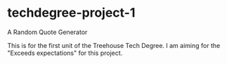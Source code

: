 # techdegree-project-1
A Random Quote Generator

This is for the first unit of the Treehouse Tech Degree. I am aiming for the "Exceeds expectations" for this project.
